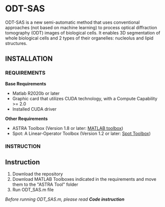 # ODT-SAS
ODT-SAS is a new semi-automatic method that uses conventional approaches (not based on machine learning) to process optical diffraction tomography (ODT) images of biological cells. It enables 3D segmentation of whole biological cells and 2 types of their organelles: nucleolus and lipid structures.

## INSTALLATION
### REQUIREMENTS
**Base Requirements**
- Matlab R2020b or later
- Graphic card that utilizes CUDA technology, with a Compute Capability >= 2.0
- Installed CUDA driver

**Other Requirements**
- ASTRA Toolbox (Version 1.8 or later: [MATLAB toolbox](https://www.astra-toolbox.com/))
- Spot: A Linear-Operator Toolbox (Version 1.2 or later: [Spot Toolbox](http://www.cs.ubc.ca/labs/scl/spot))

### INSTRUCTION
## Instruction
1. Download the repository
2. Download MATLAB Toolboxes indicated in the requirements and move them to the "ASTRA Tool" folder
3. Run ODT_SAS.m file

_Before running ODT_SAS.m, please read **Code instruction**_
